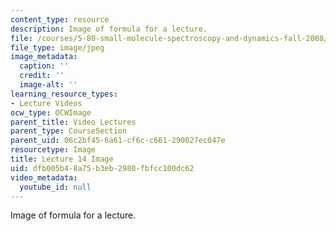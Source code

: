 ```yaml
---
content_type: resource
description: Image of formula for a lecture.
file: /courses/5-80-small-molecule-spectroscopy-and-dynamics-fall-2008/dfb005b48a75b3eb2980fbfcc100dc62_lec14image1.jpg
file_type: image/jpeg
image_metadata:
  caption: ''
  credit: ''
  image-alt: ''
learning_resource_types:
- Lecture Videos
ocw_type: OCWImage
parent_title: Video Lectures
parent_type: CourseSection
parent_uid: 06c2bf45-6a61-cf6c-c661-290027ec047e
resourcetype: Image
title: Lecture 14 Image
uid: dfb005b4-8a75-b3eb-2980-fbfcc100dc62
video_metadata:
  youtube_id: null
---
```

Image of formula for a lecture.

